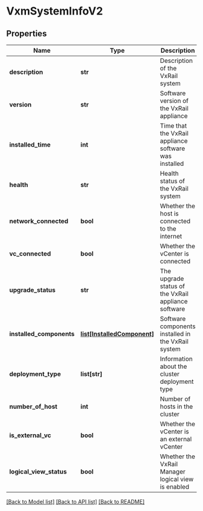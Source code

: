 # VxmSystemInfoV2

## Properties
Name | Type | Description | Notes
------------ | ------------- | ------------- | -------------
**description** | **str** | Description of the VxRail system | 
**version** | **str** | Software version of the VxRail appliance | 
**installed_time** | **int** | Time that the VxRail appliance software was installed | [optional] 
**health** | **str** | Health status of the VxRail system | 
**network_connected** | **bool** | Whether the host is connected to the internet | 
**vc_connected** | **bool** | Whether the vCenter is connected | 
**upgrade_status** | **str** | The upgrade status of the VxRail appliance software | [optional] 
**installed_components** | [**list[InstalledComponent]**](InstalledComponent.md) | Software components installed in the VxRail system | [optional] 
**deployment_type** | **list[str]** | Information about the cluster deployment type | 
**number_of_host** | **int** | Number of hosts in the cluster | 
**is_external_vc** | **bool** | Whether the vCenter is an external vCenter | 
**logical_view_status** | **bool** | Whether the VxRail Manager logical view is enabled | 

[[Back to Model list]](../README.md#documentation-for-models) [[Back to API list]](../README.md#documentation-for-api-endpoints) [[Back to README]](../README.md)

